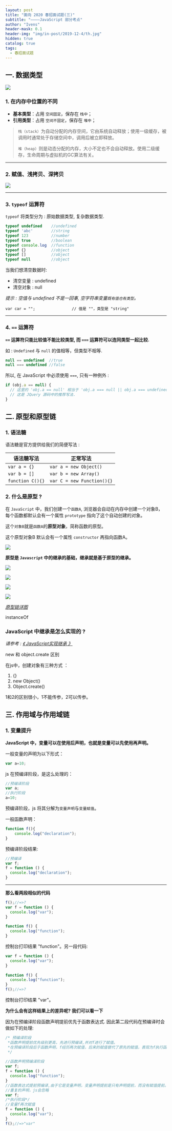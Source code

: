```yaml
---
layout: post
title: "面向 2020 春招面试题(三)"
subtitle: "————JavaScript 部分考点"
author: "Ivens"
header-mask: 0.1
header-img: "img/in-post/2019-12-4/th.jpg"
hidden: true
catalog: true
tags:
  - 春招面试题
---
```


## 一. 数据类型

![](https://raw.githubusercontent.com/Ivens-Zhang/PictureBed-2019.12.9/master/img/20200105120329.png)

### 1. 在内存中位置的不同
- **基本类型**：占用 `空间固定`，保存在 `栈中`；
- **引用类型**：占用 `空间不固定`，保存在 `堆中`；

> `栈（stack）`为自动分配的内存空间，它由系统自动释放；使用一级缓存，被调用时通常处于存储空间中，调用后被立即释放。
> 
> `堆（heap）`则是动态分配的内存，大小不定也不会自动释放。使用二级缓存，生命周期与虚拟机的GC算法有关。

---

### 2. 赋值、浅拷贝、深拷贝

![](https://raw.githubusercontent.com/Ivens-Zhang/PictureBed-2019.12.9/master/img/20200105154358.png)

---

### 3. `typeof` 运算符
`typeof` 将类型分为 : 原始数据类型, 复杂数据类型.

```js
typeof undefined    //undefined
typeof 'abc'        //string
typeof 123          //number
typeof true         //boolean
typeof console.log  //function
typeof {}           //object
typeof []           //object
typeof null         //object
```

当我们想清空数据时:
- 清空变量 : undefined
- 清空对象 : null

*提示 : 空值与 undefined 不是一回事, 空字符串变量`既有值也有类型`。*
```
var car = "";                // 值是 ""，类型是 "string"
```

---

### 4. `==` 运算符

**`==` 运算符只能比较值不能比较类型, 而 `===` 运算符可以连同类型一起比较.**

如 : `Undefined` 与 `null` 的值相等，但类型不相等.
```js
null == undefined  //true
null === undefined //false
```

所以, 在 JavaScript 中必须使用 `===`, 只有一种例外 :
```js
if (obj.a == null) {
  // 这里的 'obj.a == null' 相当于 'obj.a === null || obj.a === undefined'的简写形式.
  // 这是 JQuery 源码中的推荐写法.
}
```

## 二. 原型和原型链

### 1. 语法糖
语法糖是官方提供给我们的简便写法 :

| 语法糖写法|正常写法 |
|--|--|
| `var a = {}`|`var a = new Object()` |
| `var b = []`|`var b = new Array()` |
| `function C(){}`|`var C = new Function(){}` |

### 2. 什么是原型 ?

在 `JavaScript` 中，我们创建一个`函数A`, 浏览器会自动在内存中创建一个对象B，每个函数都默认会有一个属性 `prototype` 指向了这个自动创建的对象。

这个`对象B`就是`函数A`的**原型对象**，简称函数的原型。

这个原型对象B 默认会有一个属性 `constructor` 再指向函数A。

![](https://raw.githubusercontent.com/Ivens-Zhang/PictureBed-2019.12.9/master/img/20200105181322.png)

**原型是 `Javascript` 中的继承的基础，继承就是基于原型的继承。**

![](https://raw.githubusercontent.com/Ivens-Zhang/PictureBed-2019.12.9/master/img/20200105232120.png)

![](https://raw.githubusercontent.com/Ivens-Zhang/PictureBed-2019.12.9/master/img/20200105232124.png)

![](https://raw.githubusercontent.com/Ivens-Zhang/PictureBed-2019.12.9/master/img/20200105231617.png)

![](https://raw.githubusercontent.com/Ivens-Zhang/PictureBed-2019.12.9/master/img/a.png)

[*原型链详图*](https://raw.githubusercontent.com/Ivens-Zhang/PictureBed-2019.12.9/master/img/20200105233426.png
)

instanceOf

### JavaScript 中继承是怎么实现的 ?

*请参考 :* [*《 JavaScript实现继承 》*](https://segmentfault.com/a/1190000016184431#item-5)

new 和 object.create 区别

在js中，创建对象有三种方式 ：
1. {}
2. new Object()
3. Object.create()

1和2的区别很小，1不能传参，2可以传参。

## 三. 作用域与作用域链

### 1. 变量提升
**JavaScript 中，变量可以在使用后声明，也就是变量可以先使用再声明。**

一般变量的声明为以下形式：
```js
var a=10;
```
js 在预编译阶段，是这么处理的：
```js
//预编译阶段
var a;
//执行阶段
a=10;
```
预编译阶段，js 将其分解为`变量声明`与`变量赋值`。

一般函数声明：
```js
function f(){
    console.log("declaration");
}
```
预编译阶段结果: 
```js
//预编译
var f;
f = function () {
  console.log("declaration");
}
```
---

**那么看两段相似的代码**
```js
f();//=>?
var f = function () {
  console.log("var");
}
 
function f() {
  console.log("function");
}
```
控制台打印结果 "function"。另一段代码:
```js
var f = function () {
  console.log("var");
}
 
function f() {
  console.log("function");
}
f();//=>?
```
控制台打印结果 "var"。

**为什么会有这样结果上的差异呢? 我们可以看一下**

因为在预编译阶段函数声明提前优先于函数表达式. 因此第二段代码在预编译时会做如下的处理:
```js
/* 预编译阶段
 *函数声明提前优先级别更高，先进行预编译,并对f进行了赋值。
 *在预编译阶段后于函数声明，f经历两次赋值，后来的赋值替代了原先的赋值，表现为f执行函数表达式。
 */
 
//函数声明预编译阶段
var f;
f = function () {
  console.log("function");
}
//函数表达式提前预编译,由于它是变量声明，变量声明提前是只有声明提前，而没有赋值提前。
//重复的声明，js会忽略
var f;
/*执行阶段*/
//变量f再次赋值
f = function () {
  console.log("var");
}
f();//=>"var"
```
